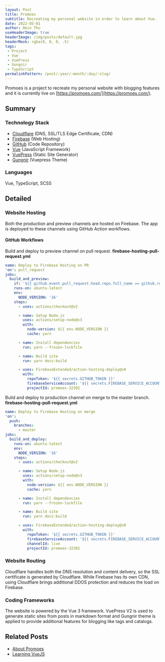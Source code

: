 ```yaml
---
layout: Post
title: Promoes
subtitle: Recreating my personal website in order to learn about Vue.
date: 2022-05-01
author: Hein Thu
useHeaderImage: true
headerImage: /img/posts/default.jpg
headerMask: rgba(0, 0, 0, .5)
tags:
 - Project
 - Vue
 - VuePress
 - Gungnir
 - TypeScript
permalinkPattern: /post/:year/:month/:day/:slug/
---
```


Promoes is a project to recreate my personal website with blogging features and it is currently live on [https://promoes.com/](https://promoes.com/).

## Summary
### Technology Stack
- [Cloudflare](https://www.cloudflare.com/en-gb/plans/#overview) (DNS, SSL/TLS Edge Certificate, CDN)
- [Firebase](https://firebase.google.com/pricing) (Web Hosting)
- [GitHub](https://github.com/thu105/promoes) (Code Repository)
- [Vue](https://vuejs.org/) (JavaScript Framework)
- [VuePress](https://v2.vuepress.vuejs.org/) (Static Site Generator)
- [Gungnir](https://v2-vuepress-theme-gungnir.vercel.app/) (Vuepress Theme)

### Languages
Vue, TypeScript, SCSS

## Detailed
### Website Hosting
Both the production and preview channels are hosted on Firebase. The app is deployed to these channels using GitHub Action workflows.

#### GitHub Workflows
Build and deploy to preview channel on pull request.
**firebase-hosting-pull-request.yml**
```yaml
name: Deploy to Firebase Hosting on PR
'on': pull_request
jobs:
  build_and_preview:
    if: '${{ github.event.pull_request.head.repo.full_name == github.repository }}'
    runs-on: ubuntu-latest
    env:
      NODE_VERSION: '16'
    steps:
      - uses: actions/checkout@v2

      - name: Setup Node.js
        uses: actions/setup-node@v3
        with:
          node-version: ${{ env.NODE_VERSION }}
          cache: yarn

      - name: Install dependencies
        run: yarn --frozen-lockfile

      - name: Build site
        run: yarn docs:build

      - uses: FirebaseExtended/action-hosting-deploy@v0
        with:
          repoToken: '${{ secrets.GITHUB_TOKEN }}'
          firebaseServiceAccount: '${{ secrets.FIREBASE_SERVICE_ACCOUNT_PROMOES_32392 }}'
          projectId: promoes-32392
```
Build and deploy to production channel on merge to the master branch.
**firebase-hosting-pull-request.yml**
```yaml
name: Deploy to Firebase Hosting on merge
'on':
  push:
    branches:
      - master
jobs:
  build_and_deploy:
    runs-on: ubuntu-latest
    env:
      NODE_VERSION: '16'
    steps:
      - uses: actions/checkout@v2

      - name: Setup Node.js
        uses: actions/setup-node@v3
        with:
          node-version: ${{ env.NODE_VERSION }}
          cache: yarn

      - name: Install dependencies
        run: yarn --frozen-lockfile

      - name: Build site
        run: yarn docs:build

      - uses: FirebaseExtended/action-hosting-deploy@v0
        with:
          repoToken: '${{ secrets.GITHUB_TOKEN }}'
          firebaseServiceAccount: '${{ secrets.FIREBASE_SERVICE_ACCOUNT_PROMOES_32392 }}'
          channelId: live
          projectId: promoes-32392
```
### Website Routing
Cloudflare handles both the DNS resolution and content delivery, so the SSL certificate is generated by Cloudflare. While Firebase has its own CDN, using Cloudflare brings additional DDOS protection and reduces the load on Firebase.

### Coding Frameworks
The website is powered by the Vue 3 framework. VuePress V2 is used to generate static sites from posts in markdown format and Gungnir theme is applied to provide additional features for blogging like tags and catalogs.

## Related Posts
- [About Promoes](/about/promoes/)
- [Learning VueJS](/post/2022/04/25/learning-vuejs/)